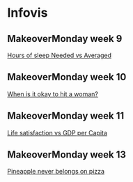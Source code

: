 # Infovis
## MakeoverMonday week 9
[Hours of sleep Needed vs Averaged](https://docs.google.com/spreadsheets/d/e/2PACX-1vTzkrZ1U7qo_K-V0Jtw5WkVpkDcwoR87E7NQwRZ36ZtdB53h3rJjLFfCqdi2TWZww/pubchart?oid=359641107&format=interactive)

## MakeoverMonday week 10
[When is it okay to hit a woman?](https://public.tableau.com/profile/matias.binello#!/vizhome/WW10_15842111381590/Dashboard1)

## MakeoverMonday week 11
[Life satisfaction vs GDP per Capita](https://public.tableau.com/profile/matias.binello#!/vizhome/WW11_15845542759740/Story1?publish=yes)

## MakeoverMonday week 13
[Pineapple never belongs on pizza](http://datawrapper.dwcdn.net/wBzIc/1/)
